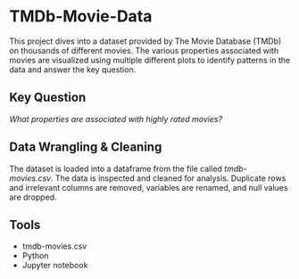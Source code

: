 # TMDb-Movie-Data
This project dives into a dataset provided by The Movie Database (TMDb) on thousands of different movies. 
The various properties associated with movies are visualized using multiple different plots to identify patterns in the data
and answer the key question.

## Key Question

_What properties are associated with highly rated movies?_

## Data Wrangling & Cleaning

The dataset is loaded into a dataframe from the file called *tmdb-movies.csv*. The data is inspected and cleaned for analysis. Duplicate rows and irrelevant columns are removed, variables are renamed, and null values are dropped. 

## Tools

* tmdb-movies.csv
* Python
* Jupyter notebook
